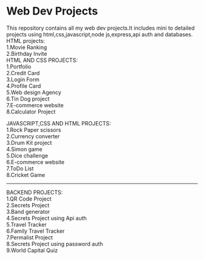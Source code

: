 <h1>Web Dev Projects</h1>
This repository contains all my web dev projects.It includes mini to detailed projects using html,css,javascript,node js,express,api auth and databases.</br>
HTML projects:</br>
1.Movie Ranking</br>
2.Birthday Invite</br>
HTML AND CSS PROJECTS:</br>
1.Portfolio</br> 
2.Credit Card</br>
3.Login Form</br>
4.Profile Card</br>
5.Web design Agency</br>
6.Tin Dog project</br>
7.E-commerce website</br>
8.Calculator Project</br>

JAVASCRIPT,CSS AND HTML PROJECTS:</br>
1.Rock Paper scissors</br>
2.Currency converter</br>
3.Drum Kit project</br>
4.Simon game</br>
5.Dice challenge</br>
6.E-commerce website</br>
7.ToDo List</br>
8.Cricket Game</br>
<hr>
BACKEND PROJECTS:<br>
1.QR Code Project</br>
2.Secrets Project</br>
3.Band generator </br>
4.Secrets Project using Api auth</br>
5.Travel Tracker</br>
6.Family Travel Tracker</br>
7.Permalist Project</br>
8.Secrets Project using password auth</br>
9.World Capital Quiz</br>


